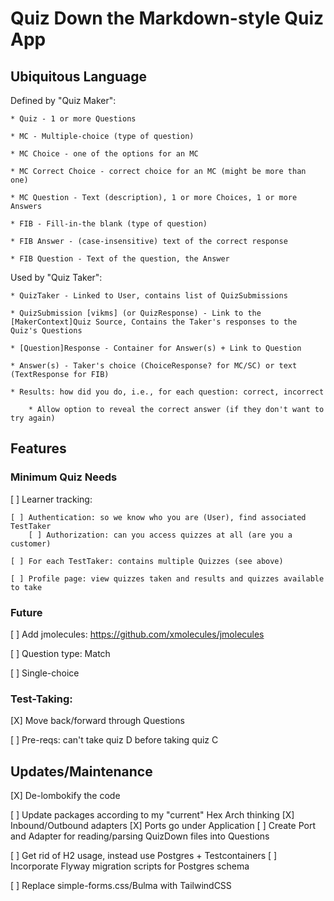 # Quiz Down the Markdown-style Quiz App

## Ubiquitous Language

Defined by "Quiz Maker":

    * Quiz - 1 or more Questions
    
    * MC - Multiple-choice (type of question)
    
    * MC Choice - one of the options for an MC
    
    * MC Correct Choice - correct choice for an MC (might be more than one)
    
    * MC Question - Text (description), 1 or more Choices, 1 or more Answers
    
    * FIB - Fill-in-the blank (type of question)
    
    * FIB Answer - (case-insensitive) text of the correct response
    
    * FIB Question - Text of the question, the Answer

Used by "Quiz Taker":

    * QuizTaker - Linked to User, contains list of QuizSubmissions

    * QuizSubmission [vikms] (or QuizResponse) - Link to the [MakerContext]Quiz Source, Contains the Taker's responses to the Quiz's Questions 

    * [Question]Response - Container for Answer(s) + Link to Question

    * Answer(s) - Taker's choice (ChoiceResponse? for MC/SC) or text (TextResponse for FIB)

    * Results: how did you do, i.e., for each question: correct, incorrect

        * Allow option to reveal the correct answer (if they don't want to try again)

## Features

### Minimum Quiz Needs

[ ] Learner tracking:

    [ ] Authentication: so we know who you are (User), find associated TestTaker
        [ ] Authorization: can you access quizzes at all (are you a customer)

    [ ] For each TestTaker: contains multiple Quizzes (see above)

    [ ] Profile page: view quizzes taken and results and quizzes available to take

### Future

[ ] Add jmolecules: https://github.com/xmolecules/jmolecules

[ ] Question type: Match

[ ] Single-choice

### Test-Taking:

[X] Move back/forward through Questions

[ ] Pre-reqs: can't take quiz D before taking quiz C


## Updates/Maintenance

[X] De-lombokify the code

[ ] Update packages according to my "current" Hex Arch thinking
    [X] Inbound/Outbound adapters
    [X] Ports go under Application
    [ ] Create Port and Adapter for reading/parsing QuizDown files into Questions

[ ] Get rid of H2 usage, instead use Postgres + Testcontainers
    [ ] Incorporate Flyway migration scripts for Postgres schema

[ ] Replace simple-forms.css/Bulma with TailwindCSS
